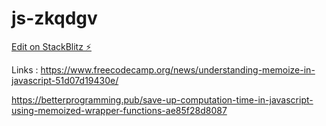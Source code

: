 # js-zkqdgv

[Edit on StackBlitz ⚡️](https://stackblitz.com/edit/js-zkqdgv)

Links :
https://www.freecodecamp.org/news/understanding-memoize-in-javascript-51d07d19430e/

https://betterprogramming.pub/save-up-computation-time-in-javascript-using-memoized-wrapper-functions-ae85f28d8087

